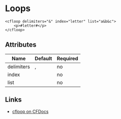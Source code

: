 # Loops

	<cfloop delimiters="&" index="letter" list="a&b&c">
		<p>#letter#</p>
	</cfloop>


## Attributes

| Name       | Default | Required |
| ---------- | ------- | -------- |
| delimiters | ,       | no       |
| index      |         | no       |
| list       |         | no       |


## Links

- [cfloop on CFDocs](http://cfdocs.org/cfloop)

